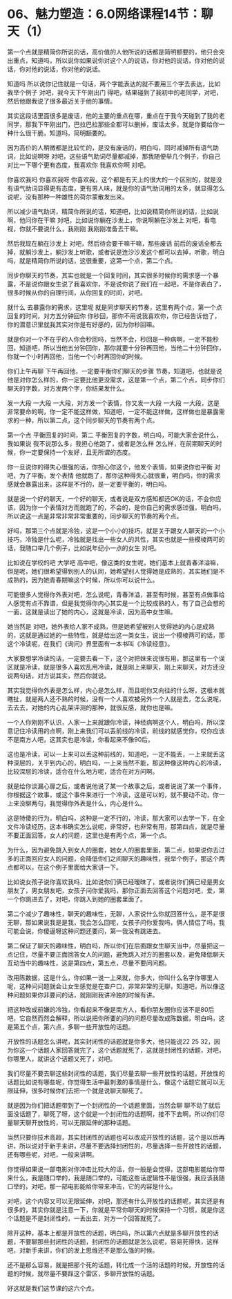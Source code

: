 # 06、魅力塑造：6.0网络课程14节：聊天（1）

第一个点就是精简你所说的话，高价值的人他所说的话都是简明额要的，他只会突出重点，知道吗，所以说你如果说你对这个人的说话，你对他的说话，你对他的说话，你对他的说话，你对他的说话。

知道吗 所以说你记住就是一句话，两个字能表达的就不要用三个字去表达，比如我举个例子 对吧，我今天下午刚出门 得吧，结果碰到了我初中的老同学，对吧，然后他跟我说了很多最近关于他的事情。

其实这段话里面很多是废话，他的主要的重点在哪，重点在于我今天碰到了我的老同学，那我下午刚出门，巴拉巴拉那些全都可以删掉，废话太多，就是你要给你一种什么很干脆，知道吗，简明额要的。

因为高价的人稍微都是比较忙的，是没有废话的，明白吗，同时减掉所有语气助词，比如说啊呀 对吧，这些语气助词尽量都减掉，那我随便举几个例子，你自己对比一下哪个更有态度，我喜欢你 我喜欢你啊 对吧。

你喜欢我吗 你喜欢我呀 你喜欢我，这个都是有天上的很大的一个区别的，就是没有语气助词显得更有态度，更有男人味，就是你的语气助词用的太多，就显得怎么说呢，没有那种一种雄性的荷尔蒙散发出来。

所以减少语气助词，精简你所说的话，知道吧，比如说精简你所说的话，比如说啊，他问你在干嘛 对吧，比如说你躺在沙发上，你说啊躺在沙发上 对吧，看电视，你就不要说什么，我刚刚 我刚刚准备去干嘛。

然后我现在躺在沙发上 对吧，然后待会要干嘛干嘛，那些废话 前后的废话全都去掉，就躺沙发上，躺沙发上听歌，或者说是连沙沙发这个都可以去掉，听歌，明白吗，就是精简你所说的话，这很重要，这第一个点，第二个点。

同步你聊天的节奏，其实也就是一个回复时间，其实很多时候你的需求感一个暴露，不是说你跟女生说了我喜欢你，不是说你说了我们在一起吧，不是你表白了，很多时候从你的自理行间，从你回复的时间，对吧。

就什么 去暴露你的需求，这里呢 就是同步聊天的节奏，这里有两个点，第一个点 回复的时间，对方五分钟回你 你秒回，那你不用说我喜欢你，你已经告诉他了，你的潜意识里就我其实对你是有好感的，因为你秒回嘛。

就是你对一个不在乎的人你会秒回吗，当然不会，秒回是一种病啊，一定不能秒回，知道吧，所以当他五分钟回你，那你就要十分钟再回他，当他二十分钟回你，你就一个小时再回他，当他一个小时再回你的时候。

你们上午再聊 下午再回他，一定要平衡你们聊天的步骤 节奏，知道吧，也就是说他是对你怎么样的，你一定要比他更没需求，这是第一个点，第二个点，同步你们聊天的字数，对方发两个字，你结果发什么。

发一大段 一大段 一大段，对方发一个表情，你又发一大段 一大段 一大段，这是非常要命的啊，你一定不能这样做，知道吧，一定不能这样做，这样做也是暴露需求的一种，所以第二点，这个同步聊天的节奏有两个点。

第一个点 平衡回复的时间，第二 平衡回复的字数，明白吗，可能大家会说什么，我如果说 我不说那么多，我担心他跑了，或者是怎么样 怎么样，在前期聊天的时候，你一定要保持一个友好，且无所谓的态度。

你一旦说你的得失心很强的话，你担心你这个，他发个表情，如果说你也平衡 对吧，为了平衡，发个表情 他就跑了，那你这种得失心就很重，明白吗，你的需求感就会暴露出来，这样是不行的，是一定要平衡的，明白吗。

就是说一个好的聊天，一个好的聊天，或者说是双方感知都还OK的话，不会你应该，因为你一个表情对方而就跑了的，不会的，是你自己的需求感过强，明白吗，所以说这一点是非常非常非常重要的，同步聊天的节奏的两个点。

好吗，那第三个点就是冷独，这是一个小小的技巧，就是关于跟女人聊天的一个小技巧，冷独是什么呢，冷独就是找出一些女人的共性，其实也就是一些模棱两可的话，我随口举几个例子，比如说年纪小一点的女生 对吧。

比如说在学校的吧 大学吧 高中吧，像这类的女生呢，她们基本上就青春洋溢嘛，但是呢，她们很希望得到别人的认同，她希望别人觉得她是成熟的，其实她们是不成熟的，因为她青春期嘛这个时候，所以你可以说什么。

可能很多人觉得你外表对吧，怎么说呢，青春洋溢，甚至有时候，甚至有点做事给人感觉有点不靠谱，但是我觉得你内心其实是一个比较成熟的人，有了自己会想的一面，这就是读出了她的内心，这就是冷读，因为高中女生嘛。

她当然是 对吧，她外表给人家不成熟，但是她希望被别人觉得她的内心是成熟的，这就是通过她的一些特性，就是给出这一类女生，说出一个模棱两可的话，那这个冷读呢，在我们《询问》界里面有一本书叫《冷读经意》。

大家要想学冷读的话，一定要去看一下，这个对把妹来说很有用，那这里有一个误区就是冷读，就是很多人喜欢乱用冷读，就是刚上来聊天，刚上来聊天，对方还没说两句话，对方说其实，然后你就说。

其实我觉得你外表是怎么样，内心是怎么样，而且呢你又向往的什么呀，这根本就瞎扯，就是两人还不熟的时候，没有一个人喜欢被另外一个人就是去，怎么说呢，去去去，对她的内心乱架评测的那种，就很反感，就你也是嘛。

一个人你刚刚不认识，人家一上来就跟你冷读，神经病啊这个人，明白吗，所以深意记住冷读用的点啊，刚上来我们可以丢前线的冷读，前线的就感觉你，哎你应该不是南方人吧，这其实也是冷读，你看起来不像90后。

这也是冷读，可以一上来可以丢这种前线的，知道吧，一定不能丢，一上来就丢这种深层的，关乎到内心的，明白吗，一上来当然不能，那这种像这种内心的冷读，比较深层的冷读，适合在什么地方呢，适合在对方问啊。

就是给你谈漏心扉之后，或者说他说了某一个故事之后，或者说说了某一个事件，你根据这个故事，或这个事件来进行一个冷读，这是可以的，就不要动不动，你一上来没聊两句，我觉得你外表是什么，内心是什么。

这是特傻的行为，明白吗，这种是一定不行的，冷读，那大家可以去学一下，在全文件冷读经历，这本书确实怎么说呢，非常好，也非常有用，那第四点，就是尽量不要正面回答，女人的问题，这里也是有两个点，第一个点。

为什么，因为避免跳入到女人的圈套，她女人的圈套里面，第二点，如果说你去过多的正面回应女人的问题，会降低你们之间聊天的趣味性，我举个例子，那这个两点都可以，在这个例子里面给大家讲一下。

比如说女孩子说你喜欢我吗，比如说你们俩已经暧昧了，或者说你们俩已经是男女朋友了，男女朋友吧，女孩子问你爱我吗，那你正面去回答这个问题对吧，爱，第一个你跳进去了，对吧，你跳入到她的圈套里面了。

第二个减少了趣味性，聊天的趣味性，无聊，人家说什么你就回答什么，是不是很无聊，那如果说我是是我，我会怎么回呢，女孩子问你爱我吗，俩人情侣了吗，我可能会说，你傻逼呀这种问题还要问，第一我没有跳进去。

第二保证了聊天的趣味性，明白吗，所以你们在后面跟女生聊天当中，尽量把这一点记住，尽量不要正面回答女人的问题，避免跳入对方的圈套以及，避免降低聊天互动当中的趣味性，这是第四点，第五点，尽量不要问问题。

改用陈数据，这是什么，你如果一说一上来就，你多大，你叫什么名字你哪里人呢，这种问问题就会让女生感觉是在查户口，非常非常的无聊，知道吧，所以像这种问题如果你非要问的话，就刚刚我讲冷独的时候有讲。

把这种改成前嫌的冷独，你看起来不像是南方人，看你朋友圈你应该不是80后吧，它自然而然会解释，所以说把你所要的问的问题尽量改成陈数据，明白吗，这是第五个点，第六点，多聊一些开放性的话题。

开放性的话题怎么讲呢，其实封闭性的话题就是你多大，他只能说22 25 32，因为你这一个话题人家回答就完了，这个话题就死了，这就是封闭性的话题，对吧，你哪里人，就讲这个话题又死了，对吧。

我们尽量不要去聊这些封闭性的话题，我们尽量去聊一些开放性的话题，开放性的话题比如说有哪些呢，你觉得生活中最刺激的事情是什么，像这个话题它就可以无限延伸，很多时候你们去把一个就是说聊天聊死了。

就是因为你们把话题带到了一个封闭性的一个话题里面，当然会聊 聊不动了就后面没话题了，聊死了呀，这个就是一个封闭性的话题啊，接不下去啊，所以你们尽量聊天聊开放性的，可以无限延伸的那种话题。

当然只要你技术高超，其实封闭性的话题也可以改成开放性的话题，这个是以后再讲，所以说对于新手来讲，尽量不要选择封闭性的，尽量选择一些开放性的话题，还有哪些呢，对吧，一般来讲啊。

你觉得如果说一部电影对你冲击比较大的话，你一般是会觉得，这部电影能给你带来什么，我是随口举的，我是随口举的，可能这些话逻辑性不是很强，我应该我随口举的，对吧，那一部电影能给你带来冲击，它的内容是什么。

对吧，这个内容又可以无限延伸，对吧，那还有什么开放性的话题呢，其实还是有很多的，其实你就是注意一下，你就是平常你聊天的时候保持一个习惯，就是你这个话题是不是封闭性的，一丢出去，对方一个回答就死了。

除开这种，基本上都是开放性的话题，明白吗，所以第六点就是多聊开放性的话题，不要聊那些封闭性的话题，封闭性的话题就是怎么说呢，容易死得快，这样吧，对新手来讲，你们的发上思维还不是那么强的时候。

还不是那么容易，就是把那个死的话题，转化成一个活的话题的时候，开放性的话题的时候，就尽量不要踩这个雷区，多聊开放性的话题。

好这就是我们这节课的这六个点。